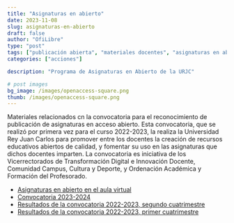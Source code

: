 ```yaml
---
title: "Asignaturas en abierto"
date: 2023-11-08
slug: asignaturas-en-abierto
draft: false
author: "OfiLibre"
type: "post"
tags: ["publicación abierta", "materiales docentes", "asignaturas en abierto"]
categories: ["acciones"]

description: "Programa de Asignaturas en Abierto de la URJC"

# post images
bg_image: /images/openaccess-square.png
thumb: /images/openaccess-square.png
---
```


Materiales relacionados cn la convocatoria para el reconocimiento de publicación de asignaturas en acceso abierto. Esta convocatoria, que se realizó por primera vez para el curso 2022-2023, la realiza la Universidad Rey Juan Carlos para promover entre los docentes la creación de recursos educativos abiertos de calidad, y fomentar su uso en las asignaturas que dichos docentes imparten. La convocatoria es iniciativa de los Vicerrectorados de Transformación Digital e Innovación Docente, Comunidad Campus, Cultura y Deporte, y Ordenación Académica y Formación del Profesorado.

* [Asignaturas en abierto en el aula virtual](https://online.urjc.es/es/para-futuros-estudiantes/asignaturas-en-abierto)
* [Convocatoria 2023-2024](/guias/convocatoria-asignaturas-abierto/)
* [Resultados de la convocatoria 2022-2023, segundo cuatrimestre](/blog/2023-resultados-convocatoria-asignaturas/)
* [Resultados de la convocatoria 2022-2023, primer cuatrimestre](/blog/2023-02-28-resultados-convocatoria-asignaturas/)

